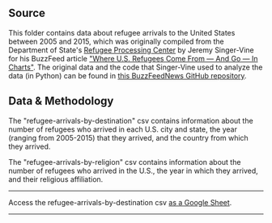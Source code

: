 ## Source

This folder contains data about refugee arrivals to the United States between 2005 and 2015, which was originally compiled from the Department of State's [Refugee Processing Center](https://www.wrapsnet.org/) by Jeremy Singer-Vine for his BuzzFeed article ["Where U.S. Refugees Come From — And Go — In Charts"](https://www.buzzfeed.com/jsvine/where-us-refugees-come-from-and-go-in-charts?utm_term=.cwJvM8R4kq#.vooNwy74jO). The original data and the code that Singer-Vine used to analyze the data (in Python) can be found in [this BuzzFeedNews GitHub repository](https://github.com/BuzzFeedNews/2015-11-refugees-in-the-united-states).

## Data & Methodology

The "refugee-arrivals-by-destination" csv contains information about the number of refugees who arrived in each U.S. city and state, the year (ranging from 2005-2015) that they arrived, and the country from which they arrived.

The "refugee-arrivals-by-religion" csv contains information about the number of refugees who arrived in the U.S., the year in which they arrived, and their religious affiliation.







**************

Access the refugee-arrivals-by-destination csv [as a Google Sheet](https://docs.google.com/spreadsheets/d/1M5kdyAjA-Bxos3l8HDhh_YwtXy6Zn3BavqaF9SEKpSs/edit?usp=sharing).


**************